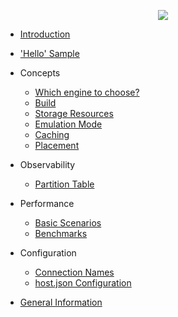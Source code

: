 
<p style="text-align: center;"><img src="images/icon.png" /></p>

* [Introduction](introduction.md)

* ['Hello' Sample](hello-sample.md)
  
* Concepts
  * [Which engine to choose?](engine.md)
  * [Build](build.md)
  * [Storage Resources](storage.md)
  * [Emulation Mode](emulation.md)
  * [Caching](caching.md)
  * [Placement](placement.md)
  
* Observability
  * [Partition Table](ptable.md)

* Performance
  * [Basic Scenarios](scenarios.md)
  * [Benchmarks](throughput.md)

* Configuration
  * [Connection Names](connectionnames.md)  
  * [host.json Configuration](settings.md)  

* [General Information](general.md)
